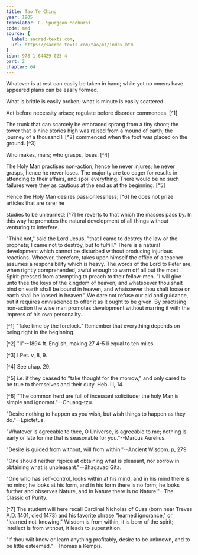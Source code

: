 ```yaml
---
title: Tao Te Ching
year: 1905
translator: C. Spurgeon Medhurst
code: med
source: {
  label: sacred-texts.com,
  url: https://sacred-texts.com/tao/mt/index.htm
}
isbn: 978-1-64429-025-4
part: 2
chapter: 64
---
```

Whatever is at rest can easily be taken in hand; while yet no omens have appeared plans can be easily formed.

What is brittle is easily broken; what is minute is easily scattered.

Act before necessity arises; regulate before disorder commences. [^1]

The trunk that can scarcely be embraced sprang from a tiny shoot; the tower that is nine stories high was raised from a mound of earth; the journey of a thousand li [^2] commenced when the foot was placed on the ground. [^3]

Who makes, mars; who grasps, loses. [^4]

The Holy Man practises non-action, hence he never injures; he never grasps, hence he never loses. The majority are too eager for results in attending to their affairs, and spoil everything. There would be no such failures were they as cautious at the end as at the beginning. [^5]

Hence the Holy Man desires passionlessness; [^6] he does not prize articles that are rare; he

studies to be unlearned; [^7] he reverts to that which the masses pass by. In this way he promotes the natural development of all things without venturing to interfere.

"Think not," said the Lord Jesus, "that I came to destroy the law or the prophets; I came not to destroy, but to fulfill." There is a natural development which cannot be disturbed without producing injurious reactions. Whoever, therefore, takes upon himself the office of a teacher assumes a responsibility which is heavy. The words of the Lord to Peter are, when rightly comprehended, awful enough to warn off all but the most Spirit-pressed from attempting to preach to their fellow-men. "I will give unto thee the keys of the kingdom of heaven, and whatsoever thou shalt bind on earth shall be bound in heaven, and whatsoever thou shalt loose on earth shall be loosed in heaven." We dare not refuse our aid and guidance, but it requires omniscience to offer it as it ought to be given. By practising non-action the wise man promotes development without marring it with the impress of his own personality.



[^1] "Take time by the forelock." Remember that everything depends on being right in the beginning.

[^2] "li"--1894 ft. English, making 27 4-5 li equal to ten miles.

[^3] I Pet. v, 8, 9.

[^4] See chap. 29.

[^5] i.e. if they ceased to "take thought for the morrow," and only cared to be true to themselves and their duty. Heb. iii, 14.

[^6] "The common herd are full of incessant solicitude; the holy Man is simple and ignorant."--Chuang-tzu.

"Desire nothing to happen as you wish, but wish things to happen as they do."--Epictetus.

"Whatever is agreeable to thee, O Universe, is agreeable to me; nothing is early or late for me that is seasonable for you."--Marcus Aurelius.

"Desire is guided from without, will from within."--Ancient Wisdom. p, 279.

"One should neither rejoice at obtaining what is pleasant, nor sorrow in obtaining what is unpleasant."--Bhagavad Gita.

"One who has self-control, looks within at his mind, and in his mind there is no mind; he looks at his form, and in his form there is no form; he looks further and observes Nature, and in Nature there is no Nature."--The Classic of Purity.

[^7] The student will here recall Cardinal Nicholas of Cusa (born near Treves A.D. 1401, died 1473) and his favorite phrase "learned ignorance," or "learned not-knowing." Wisdom is from within, it is born of the spirit; intellect is from without, it leads to superstition.

"If thou wilt know or learn anything profitably, desire to be unknown, and to be little esteemed."--Thomas a Kempis.